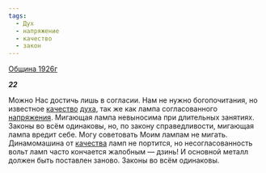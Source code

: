 ```yaml
---
tags:
  - Дух
  - напряжение
  - качество
  - закон
---
```

[Община 1926г](https://127.0.0.1:4002/agni/1926)

___22___

Можно Нас достичь лишь в согласии. Нам не нужно богопочитания, но известное [качество](../../../tags/#качество) [духа](../../../tags/#Дух), так же как лампа согласованного [напряжения](../../../tags/#напряжение). Мигающая лампа невыносима при длительных занятиях. Законы во всём одинаковы, но, по закону справедливости, мигающая лампа вредит себе. Могу советовать Моим лампам не мигать. Динамомашина от [качества](../../../tags/#качество) ламп не портится, но несогласованность вольт ламп часто кончается жалобным — дзинь! И основной металл должен быть поставлен заново. Законы во всём одинаковы.   


